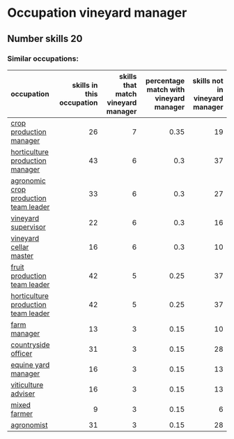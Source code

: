 # Occupation vineyard manager
## Number skills 20
### Similar occupations:
| occupation                                                                        |   skills in this occupation |   skills that match vineyard manager |   percentage match with vineyard manager |   skills not in vineyard manager |
|:----------------------------------------------------------------------------------|----------------------------:|-------------------------------------:|-----------------------------------------:|---------------------------------:|
| [crop production manager](crop_production_manager.md)                             |                          26 |                                    7 |                                     0.35 |                               19 |
| [horticulture production manager](horticulture_production_manager.md)             |                          43 |                                    6 |                                     0.3  |                               37 |
| [agronomic crop production team leader](agronomic_crop_production_team_leader.md) |                          33 |                                    6 |                                     0.3  |                               27 |
| [vineyard supervisor](vineyard_supervisor.md)                                     |                          22 |                                    6 |                                     0.3  |                               16 |
| [vineyard cellar master](vineyard_cellar_master.md)                               |                          16 |                                    6 |                                     0.3  |                               10 |
| [fruit production team leader](fruit_production_team_leader.md)                   |                          42 |                                    5 |                                     0.25 |                               37 |
| [horticulture production team leader](horticulture_production_team_leader.md)     |                          42 |                                    5 |                                     0.25 |                               37 |
| [farm manager](farm_manager.md)                                                   |                          13 |                                    3 |                                     0.15 |                               10 |
| [countryside officer](countryside_officer.md)                                     |                          31 |                                    3 |                                     0.15 |                               28 |
| [equine yard manager](equine_yard_manager.md)                                     |                          16 |                                    3 |                                     0.15 |                               13 |
| [viticulture adviser](viticulture_adviser.md)                                     |                          16 |                                    3 |                                     0.15 |                               13 |
| [mixed farmer](mixed_farmer.md)                                                   |                           9 |                                    3 |                                     0.15 |                                6 |
| [agronomist](agronomist.md)                                                       |                          31 |                                    3 |                                     0.15 |                               28 |
